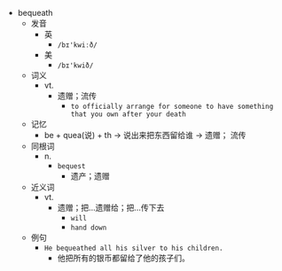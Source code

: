 - bequeath
  - 发音
    - 英
      - `/bɪ'kwiːð/`
    - 美
      - `/bɪ'kwið/`
  - 词义
    - vt.
      - 遗赠；流传
        - `to officially arrange for someone to have something that you own after your death`
  - 记忆
    - be + quea(说) + th → 说出来把东西留给谁 → 遗赠； 流传
  - 同根词
    - n.
      - `bequest`
        - 遗产；遗赠
  - 近义词
    - vt.
      - 遗赠；把…遗赠给；把…传下去
        - `will`
        - `hand down`
  - 例句
    - `He bequeathed all his silver to his children.`
      - 他把所有的银币都留给了他的孩子们。

